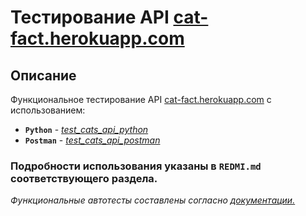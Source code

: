 # Тестирование API [cat-fact.herokuapp.com](https://cat-fact.herokuapp.com)

 ## Описание

 Функциональное тестирование API [cat-fact.herokuapp.com](https://cat-fact.herokuapp.com) с использованием:

* **`Python`** - [*test_cats_api_python*](https://github.com/chernenko-art/tests_cats_api/blob/main/test_cats_api_python)
* **`Postman`** - [*test_cats_api_postman*](https://github.com/chernenko-art/tests_cats_api/blob/main/test_cats_api_postman)
### Подробности использования указаны в `REDMI.md` соответствующего раздела.

*Функциональные автотесты составлены согласно [документации.](https://alexwohlbruck.github.io/cat-facts/docs/)*
